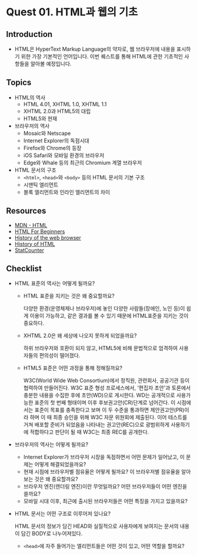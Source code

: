# Quest 01. HTML과 웹의 기초

## Introduction

* HTML은 HyperText Markup Language의 약자로, 웹 브라우저에 내용을 표시하기 위한 가장 기본적인 언어입니다. 이번 퀘스트를 통해 HTML에 관한 기초적인 사항들을 알아볼 예정입니다.

## Topics

* HTML의 역사
  * HTML 4.01, XHTML 1.0, XHTML 1.1
  * XHTML 2.0과 HTML5의 대립
  * HTML5와 현재
* 브라우저의 역사
  * Mosaic와 Netscape
  * Internet Explorer의 독점시대
  * Firefox와 Chrome의 등장
  * iOS Safari와 모바일 환경의 브라우저
  * Edge와 Whale 등의 최근의 Chromium 계열 브라우저
* HTML 문서의 구조
  * `<html>`, `<head>`와 `<body>` 등의 HTML 문서의 기본 구조
  * 시맨틱 엘리먼트
  * 블록 엘리먼트와 인라인 엘리먼트의 차이

## Resources

* [MDN - HTML](https://developer.mozilla.org/ko/docs/Web/HTML)
* [HTML For Beginners](https://html.com/)
* [History of the web browser](https://en.wikipedia.org/wiki/History_of_the_web_browser)
* [History of HTML](https://en.wikipedia.org/wiki/HTML)
* [StatCounter](https://gs.statcounter.com/)

## Checklist

* HTML 표준의 역사는 어떻게 될까요? 

  * HTML 표준을 지키는 것은 왜 중요할까요? 
   
    다양한 환경(운영체제나 브라우저)에 놓인 다양한 사람들(장애인, 노인 등)이 쉽게 이용이 가능하고, 같은 결과를 볼 수 있기 때문에 HTML표준을 지키는 것이 중요하다. 
  * XHTML 2.0은 왜 세상에 나오지 못하게 되었을까요? 

    하위 브라우저와 호환이 되지 않고, HTML5에 비해 문법적으로 엄격하여 사용자들의 편의성이 떨어졌다.
  * HTML5 표준은 어떤 과정을 통해 정해질까요?

    W3C(World Wide Web Consortium)에서 정직원, 관련회사, 공공기관 등이 협력하여 만들어진다. W3C 표준 형성 프로세스에서, '편집자 초안'과 토론에서 충분한 내용을 수집한 후에 초안(WD)으로 게시한다. WD는 공개적으로 사용가능한 표준의 첫 번째 형태이며 이후 후보권고안(CR)단계로 넘어간다. 이 시점에서는 표준이 목표를 충족한다고 보며 이 두 수준을 통과하면 제안권고안(PR)이라 하며 이 때 최종 승인을 위해 W3C 자문 위원회에 제출된다. 이어 테스트를 거쳐 배포할 준비가 되었음을 나타내는 권고안(REC)으로 광범위하게 사용하기에 적합하다고 판단이 될 때 W3C는 최종 REC를 공개한다.   
* 브라우저의 역사는 어떻게 될까요?
  * Internet Explorer가 브라우저 시장을 독점하면서 어떤 문제가 일어났고, 이 문제는 어떻게 해결되었을까요?
  * 현재 시점에 브라우저별 점유율은 어떻게 될까요? 이 브라우저별 점유율을 알아보는 것은 왜 중요할까요?
  * 브라우저 엔진(렌더링 엔진)이란 무엇일까요? 어떤 브라우저들이 어떤 엔진을 쓸까요?
  * 모바일 시대 이후, 최근에 출시된 브라우저들은 어떤 특징을 가지고 있을까요?
* HTML 문서는 어떤 구조로 이루어져 있나요?

  HTML 문서의 정보가 담긴 HEAD와 실질적으로 사용자에게 보여지는 문서의 내용이 담긴 BODY로 나누어져있다. 
  
  * `<head>`에 자주 들어가는 엘리먼트들은 어떤 것이 있고, 어떤 역할을 할까요?

    <title>은 문서의 제목을, <meta>는 문서의 허용문자나, 메타요소의 정보형태, 실제 메타데이터의 컨텐츠를 알려주는 역할을 한다. 또한 <link>를 통해 문서에 css를 적용시킨다.
  * 시맨틱 태그는 무엇일까요?
    * 시맨틱 엘리먼트를 사용하면 어떤 점이 좋을까요? 
    * `<section>`과 `<div>`, `<header>`, `<footer>`, `<article>` 엘리먼트의 차이점은 무엇인가요?
  * 블록 레벨 엘리먼트와 인라인 엘리먼트는 어떤 차이가 있을까요?

   

## Quest

* [이 화면](screen.png)의 정보를 HTML 문서로 표현해 보세요. 다만 CSS를 전혀 사용하지 않고, 문서의 구조가 어떻게 되어 있는지를 파악하여 구현해 보세요.
  * [CSS Naked Day](https://css-naked-day.github.io/)는 매년 4월 9일에 CSS 없는 웹 페이지를 공개하여 내용과 마크업에 집중한 HTML 구조의 중요성을 강조하는 행사입니다.
* 폴더에 있는 `skeleton.html` 파일을 바탕으로 작업해 보시면 됩니다.
  * 정확하게 구현할 필요는 없습니다. 구조를 파악하는데 집중해봅시다.
  * 화면을 구성하는 큰 요소들을 어떻게 처리하면 좋을까요?
  * HTML 문서상에서 같은 층위에 비슷한 요소들이 반복될 때는 어떤 식으로 처리하는 것이 좋을까요?

## Advanced

* (선택사항) XML은 어떤 표준일까요? 어떤 식으로 발전해 왔을까요?
* YML, Markdown 등 다른 마크업 언어들은 어떤 특징을 가지고 있고, 어떤 용도로 쓰일까요?
